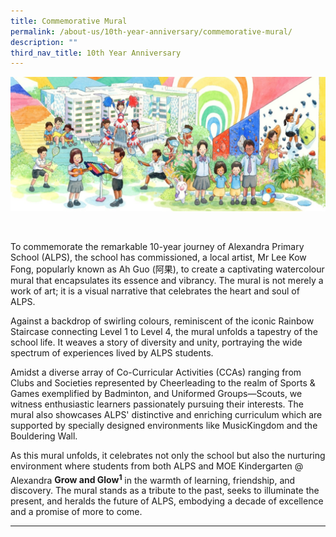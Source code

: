 ```yaml
---
title: Commemorative Mural
permalink: /about-us/10th-year-anniversary/commemorative-mural/
description: ""
third_nav_title: 10th Year Anniversary
---
```

![](/images/10th%20Year%20Anniversary/alps%20mural.jpg)

<br>       

To commemorate the remarkable 10-year journey of Alexandra Primary School (ALPS), the school has commissioned, a local artist, Mr Lee Kow Fong, popularly known as Ah Guo (阿果), to create a captivating watercolour mural that encapsulates its essence and vibrancy. The mural is not merely a work of art; it is a visual narrative that celebrates the heart and soul of ALPS.

Against a backdrop of swirling colours, reminiscent of the iconic Rainbow Staircase connecting Level 1 to Level 4, the mural unfolds a tapestry of the school life. It weaves a story of diversity and unity, portraying the wide spectrum of experiences lived by ALPS students.

Amidst a diverse array of Co-Curricular Activities (CCAs) ranging from Clubs and Societies represented by Cheerleading to the realm of Sports &amp; Games exemplified by Badminton, and Uniformed Groups—Scouts, we witness enthusiastic learners passionately pursuing their interests. The mural also showcases ALPS' distinctive and enriching curriculum which are supported by specially designed environments like MusicKingdom and the Bouldering Wall.

As this mural unfolds, it celebrates not only the school but also the nurturing environment where students from both ALPS and MOE Kindergarten @ Alexandra **Grow and Glow<sup>1<sup>** in the warmth of learning, friendship, and discovery. The mural stands as a tribute to the past, seeks to illuminate the present, and heralds the future of ALPS, embodying a decade of excellence and a promise of more to come.

  

  

* * *

</sup></sup>